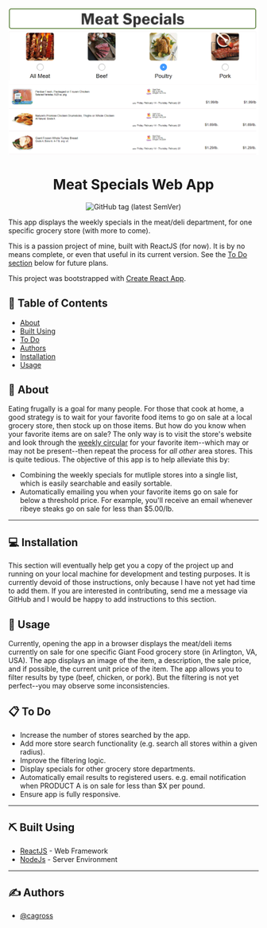 ![Images of various prepared meats.](images-readme/sp-readme-banner.png "Meat Specials screenshot")

<h1 align="center">Meat Specials Web App</h1>

<div align="center">

  <!-- [![License](https://img.shields.io/badge/license-MIT-blue.svg)](/LICENSE) -->
  ![GitHub tag (latest SemVer)](https://img.shields.io/github/v/tag/cagross/react-specials)
  <!-- ![GitHub top language](https://img.shields.io/github/languages/top/cagross/react-specials) -->
  
</div>

This app displays the weekly specials in the meat/deli department, for one specific grocery store (with more to come).

This is a passion project of mine, built with ReactJS (for now).  It is by no means complete, or even that useful in its current version.  See the [To Do section](#todo) below for future plans.

This project was bootstrapped with [Create React App](https://github.com/facebook/create-react-app).


## 📝 Table of Contents
- [About](#about)
- [Built Using](#built_using)
- [To Do](#todo)
- [Authors](#authors)
- [Installation](#installation)
- [Usage](#usage)
<!-- - [Acknowledgments](#acknowledgements) -->
<!-- - [Deployment](#deployment) -->

<!-- - [Contributing](../CONTRIBUTING.md) -->


## 🧐 About <a name = "about"></a>
Eating frugally is a goal for many people.  For those that cook at home, a good strategy is to wait for your favorite food items to go on sale at a local grocery store, then stock up on those items.  But how do you know when your favorite items are on sale?  The only way is to visit the store's website and look through the [weekly circular](https://circular.giantfood.com/flyers/giantfood?type=2&show_shopping_list_integration=1&postal_code=22204&use_requested_domain=true&store_code=0774&is_store_selection=true&auto_flyer=&sort_by=#!/flyers/giantfood-weekly?flyer_run_id=406535) for your favorite item--which may or may not be present--then repeat the process for <i>all other</i> area stores.  This is quite tedious.  The objective of this app is to help alleviate this by:

* Combining the weekly specials for mutliple stores into a single list, which is easily searchable and easily sortable.
* Automatically emailing you when your favorite items go on sale for below a threshold price.  For example, you'll receive an email whenever ribeye steaks go on sale for less than $5.00/lb.
___
## 💻 Installation <a name = "installation"></a>
This section will eventually help get you a copy of the project up and running on your local machine for development and testing purposes. It is currently devoid of those instructions, only because I have not yet had time to add them.  If you are interested in contributing, send me a message via GitHub and I would be happy to add instructions to this section.

<!-- ### Prerequisites
What things you need to install the software and how to install them.

```
Give examples
``` -->

<!-- ### Installing
A step by step series of examples that tell you how to get a development env running.

Say what the step will be

```
Give the example
```

And repeat

```
until finished
```

End with an example of getting some data out of the system or using it for a little demo. -->

<!-- ## 🔧 Running the tests <a name = "tests"></a>
Explain how to run the automated tests for this system. -->
<!-- 
### Break down into end to end tests
Explain what these tests test and why

```
Give an example
``` -->

<!-- ### And coding style tests
Explain what these tests test and why

```
Give an example
``` -->

## 🎈 Usage <a name="usage"></a>
Currently, opening the app in a browser displays the meat/deli items currently on sale for one specific Giant Food grocery store (in Arlington, VA, USA).  The app displays an image of the item, a description, the sale price, and if possible, the current unit price of the item.  The app allows you to filter results by type (beef, chicken, or pork).  But the filtering is not yet perfect--you may observe some inconsistencies.  

## 📋 To Do <a name="todo"></a>
* Increase the number of stores searched by the app.
* Add more store search functionality (e.g. search all stores within a given radius).
* Improve the filtering logic.
* Display specials for other grocery store departments.
* Automatically email results to registered users.  e.g. email notification when PRODUCT A is on sale for less than $X per pound.
* Ensure app is fully responsive.
___
<!-- ## 🚀 Deployment <a name = "deployment"></a>
Add additional notes about how to deploy this on a live system. -->

## ⛏️ Built Using <a name = "built_using"></a>
- [ReactJS](https://reactjs.org/) - Web Framework
- [NodeJs](https://nodejs.org/) - Server Environment
___
## ✍️ Authors <a name = "authors"></a>
- [@cagross](https://github.com/cagross)

<!-- See also the list of [contributors](https://github.com/kylelobo/The-Documentation-Compendium/contributors) who participated in this project. -->

<!-- ## 🎉 Acknowledgements <a name = "acknowledgements"></a>-->